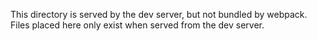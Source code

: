 This directory is served by the dev server, but not bundled by webpack.
Files placed here only exist when served from the dev server.
